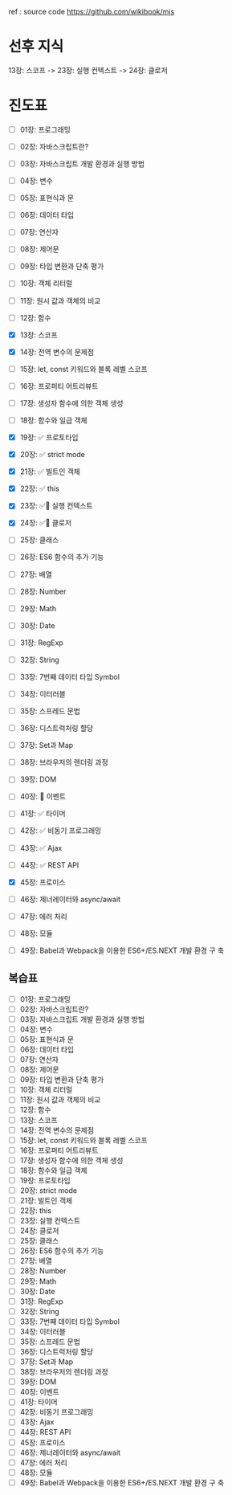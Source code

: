
ref : source code https://github.com/wikibook/mjs 

# 선후 지식

13장: 스코프 ->  23장: 실행 컨텍스트 ->  24장: 클로저

# 진도표 

- [ ] 01장: 프로그래밍
- [ ] 02장: 자바스크립트란?
- [ ] 03장: 자바스크립트 개발 환경과 실행 방법
- [ ] 04장: 변수
- [ ] 05장: 표현식과 문
- [ ] 06장: 데이터 타입
- [ ] 07장: 연산자
- [ ] 08장: 제어문
- [ ] 09장: 타입 변환과 단축 평가
- [ ] 10장: 객체 리터럴
- [ ] 11장: 원시 값과 객체의 비교
- [ ] 12장: 함수
- [x] 13장: 스코프
- [x] 14장: 전역 변수의 문제점
- [ ] 15장: let, const 키워드와 블록 레벨 스코프
- [ ] 16장: 프로퍼티 어트리뷰트
- [ ] 17장: 생성자 함수에 의한 객체 생성
- [ ] 18장: 함수와 일급 객체
- [x] 19장: ✅ 프로토타입
- [x] 20장: ✅ strict mode
- [x] 21장: ✅ 빌트인 객체
- [x] 22장: ✅ this
- [x] 23장: ✅🚀 실행 컨텍스트
- [x] 24장: ✅🚀 클로저
- [ ] 25장: 클래스
- [ ] 26장: ES6 함수의 추가 기능
- [ ] 27장: 배열
- [ ] 28장: Number
- [ ] 29장: Math
- [ ] 30장: Date
- [ ] 31장: RegExp
- [ ] 32장: String
- [ ] 33장: 7번째 데이터 타입 Symbol
- [ ] 34장: 이터러블
- [ ] 35장: 스프레드 문법
- [ ] 36장: 디스트럭처링 할당
- [ ] 37장: Set과 Map
- [ ] 38장: 브라우저의 렌더링 과정
- [ ] 39장: DOM
- [ ] 40장: 🚀 이벤트
- [ ] 41장: ✅ 타이머
- [ ] 42장: ✅ 비동기 프로그래밍
- [ ] 43장: ✅ Ajax
- [ ] 44장: ✅ REST API
- [x] 45장: 프로미스
- [ ] 46장: 제너레이터와 async/await
- [ ] 47장: 에러 처리
- [ ] 48장: 모듈
- [ ] 49장: Babel과 Webpack을 이용한 ES6+/ES.NEXT 개발 환경 구 축


## 복습표 

- [ ] 01장: 프로그래밍
- [ ] 02장: 자바스크립트란?
- [ ] 03장: 자바스크립트 개발 환경과 실행 방법
- [ ] 04장: 변수
- [ ] 05장: 표현식과 문
- [ ] 06장: 데이터 타입
- [ ] 07장: 연산자
- [ ] 08장: 제어문
- [ ] 09장: 타입 변환과 단축 평가
- [ ] 10장: 객체 리터럴
- [ ] 11장: 원시 값과 객체의 비교
- [ ] 12장: 함수
- [ ] 13장: 스코프
- [ ] 14장: 전역 변수의 문제점
- [ ] 15장: let, const 키워드와 블록 레벨 스코프
- [ ] 16장: 프로퍼티 어트리뷰트
- [ ] 17장: 생성자 함수에 의한 객체 생성
- [ ] 18장: 함수와 일급 객체
- [ ] 19장: 프로토타입
- [ ] 20장: strict mode
- [ ] 21장: 빌트인 객체
- [ ] 22장: this
- [ ] 23장: 실행 컨텍스트
- [ ] 24장: 클로저
- [ ] 25장: 클래스
- [ ] 26장: ES6 함수의 추가 기능
- [ ] 27장: 배열
- [ ] 28장: Number
- [ ] 29장: Math
- [ ] 30장: Date
- [ ] 31장: RegExp
- [ ] 32장: String
- [ ] 33장: 7번째 데이터 타입 Symbol
- [ ] 34장: 이터러블
- [ ] 35장: 스프레드 문법
- [ ] 36장: 디스트럭처링 할당
- [ ] 37장: Set과 Map
- [ ] 38장: 브라우저의 렌더링 과정
- [ ] 39장: DOM
- [ ] 40장: 이벤트
- [ ] 41장: 타이머
- [ ] 42장: 비동기 프로그래밍
- [ ] 43장: Ajax
- [ ] 44장: REST API
- [ ] 45장: 프로미스
- [ ] 46장: 제너레이터와 async/await
- [ ] 47장: 에러 처리
- [ ] 48장: 모듈
- [ ] 49장: Babel과 Webpack을 이용한 ES6+/ES.NEXT 개발 환경 구 축
